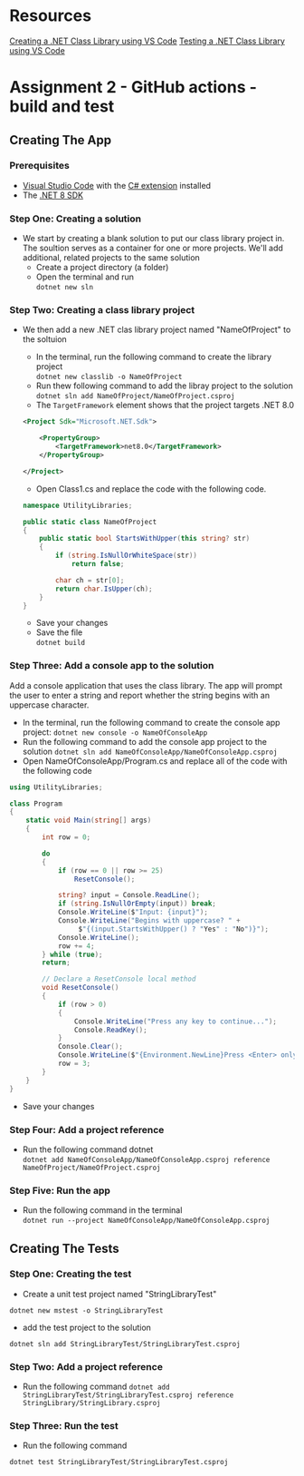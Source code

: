 # Resources
[Creating a .NET Class Library using VS Code](https://learn.microsoft.com/en-us/dotnet/core/tutorials/library-with-visual-studio-code?pivots=dotnet-8-0)
[Testing a .NET Class Library using VS Code](https://learn.microsoft.com/en-us/dotnet/core/tutorials/testing-library-with-visual-studio-code?pivots=dotnet-8-0)

# Assignment 2 - GitHub actions - build and test
## Creating The App
### Prerequisites
- [Visual Studio Code](https://code.visualstudio.com/) with the [C# extension](https://marketplace.visualstudio.com/items?itemName=ms-dotnettools.csharp) installed
- The [.NET 8 SDK](https://dotnet.microsoft.com/download/dotnet/8.0)


### Step One: Creating a solution
- We start by creating a blank solution to put our class library project in. The soultion serves as a container for one or more projects. We'll add additional, related projects to the same solution
    - Create a project directory (a folder)
    - Open the terminal and run <br>
    `dotnet new sln`

### Step Two: Creating a class library project
- We then add a new .NET clas library project named "NameOfProject" to the soltuion
    - In the terminal, run the following command to create the library project <br>
    `dotnet new classlib -o NameOfProject `
    - Run thew following command to add the libray project to the solution <br>
    `dotnet sln add NameOfProject/NameOfProject.csproj`
    - The `TargetFramework` element shows that the project targets .NET 8.0 
    ```XML
    <Project Sdk="Microsoft.NET.Sdk">

        <PropertyGroup>
            <TargetFramework>net8.0</TargetFramework>
        </PropertyGroup>

    </Project>
    ```
    - Open Class1.cs and replace the code with the following code.
    ```C#
    namespace UtilityLibraries;

    public static class NameOfProject
    {
        public static bool StartsWithUpper(this string? str)
        {
            if (string.IsNullOrWhiteSpace(str))
                return false;

            char ch = str[0];
            return char.IsUpper(ch);
        }
    }
    ```
        
    - Save your changes
    - Save the file <br>
    ```dotnet build```

### Step Three: Add a console app to the solution
Add a console application that uses the class library. The app will prompt the user to enter a string and report whether the string begins with an uppercase character. 
- In the terminal, run the following command to create the console app project:
```dotnet new console -o NameOfConsoleApp```
- Run the following command to add the console app project to the solution
```dotnet sln add NameOfConsoleApp/NameOfConsoleApp.csproj```
- Open NameOfConsoleApp/Program.cs and replace all of the code with the following code 
```C#
using UtilityLibraries;

class Program
{
    static void Main(string[] args)
    {
        int row = 0;

        do
        {
            if (row == 0 || row >= 25)
                ResetConsole();

            string? input = Console.ReadLine();
            if (string.IsNullOrEmpty(input)) break;
            Console.WriteLine($"Input: {input}");
            Console.WriteLine("Begins with uppercase? " +
                 $"{(input.StartsWithUpper() ? "Yes" : "No")}");
            Console.WriteLine();
            row += 4;
        } while (true);
        return;

        // Declare a ResetConsole local method
        void ResetConsole()
        {
            if (row > 0)
            {
                Console.WriteLine("Press any key to continue...");
                Console.ReadKey();
            }
            Console.Clear();
            Console.WriteLine($"{Environment.NewLine}Press <Enter> only to exit; otherwise, enter a string and press <Enter>:{Environment.NewLine}");
            row = 3;
        }
    }
}
```

- Save your changes

### Step Four: Add a project reference
- Run the following command dotnet<br>
```dotnet add NameOfConsoleApp/NameOfConsoleApp.csproj reference NameOfProject/NameOfProject.csproj```  

### Step Five: Run the app
- Run the following command in the terminal<br>
```dotnet run --project NameOfConsoleApp/NameOfConsoleApp.csproj```

## Creating The Tests
### Step One: Creating the test
- Create a unit test project named "StringLibraryTest"
```
dotnet new mstest -o StringLibraryTest
```
- add the test project to the solution
```
dotnet sln add StringLibraryTest/StringLibraryTest.csproj
```
### Step Two: Add a project reference
- Run the following command
```dotnet add StringLibraryTest/StringLibraryTest.csproj reference StringLibrary/StringLibrary.csproj```

### Step Three: Run the test
- Run the following command
```
dotnet test StringLibraryTest/StringLibraryTest.csproj
```